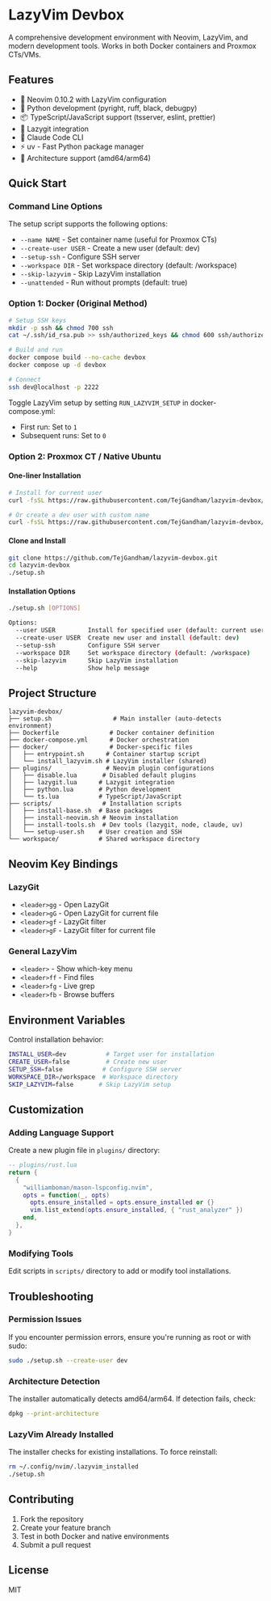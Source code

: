 # LazyVim Devbox

A comprehensive development environment with Neovim, LazyVim, and modern development tools. Works in both Docker containers and Proxmox CTs/VMs.

## Features

- 🚀 Neovim 0.10.2 with LazyVim configuration
- 🐍 Python development (pyright, ruff, black, debugpy)
- 📦 TypeScript/JavaScript support (tsserver, eslint, prettier)
- 🎨 Lazygit integration
- 🤖 Claude Code CLI
- ⚡ uv - Fast Python package manager
- 🔧 Architecture support (amd64/arm64)

## Quick Start

### Command Line Options

The setup script supports the following options:
- `--name NAME` - Set container name (useful for Proxmox CTs)
- `--create-user USER` - Create a new user (default: dev)
- `--setup-ssh` - Configure SSH server
- `--workspace DIR` - Set workspace directory (default: /workspace)
- `--skip-lazyvim` - Skip LazyVim installation
- `--unattended` - Run without prompts (default: true)

### Option 1: Docker (Original Method)

```bash
# Setup SSH keys
mkdir -p ssh && chmod 700 ssh
cat ~/.ssh/id_rsa.pub >> ssh/authorized_keys && chmod 600 ssh/authorized_keys

# Build and run
docker compose build --no-cache devbox
docker compose up -d devbox

# Connect
ssh dev@localhost -p 2222
```

Toggle LazyVim setup by setting `RUN_LAZYVIM_SETUP` in docker-compose.yml:
- First run: Set to `1` 
- Subsequent runs: Set to `0`

### Option 2: Proxmox CT / Native Ubuntu

#### One-liner Installation

```bash
# Install for current user
curl -fsSL https://raw.githubusercontent.com/TejGandham/lazyvim-devbox/main/setup.sh | bash

# Or create a dev user with custom name
curl -fsSL https://raw.githubusercontent.com/TejGandham/lazyvim-devbox/main/setup.sh | bash -s -- --create-user dev --name my-devbox
```

#### Clone and Install

```bash
git clone https://github.com/TejGandham/lazyvim-devbox.git
cd lazyvim-devbox
./setup.sh
```

#### Installation Options

```bash
./setup.sh [OPTIONS]

Options:
  --user USER         Install for specified user (default: current user)
  --create-user USER  Create new user and install (default: dev)
  --setup-ssh         Configure SSH server
  --workspace DIR     Set workspace directory (default: /workspace)
  --skip-lazyvim      Skip LazyVim installation
  --help              Show help message
```

## Project Structure

```
lazyvim-devbox/
├── setup.sh                 # Main installer (auto-detects environment)
├── Dockerfile              # Docker container definition
├── docker-compose.yml      # Docker orchestration
├── docker/                 # Docker-specific files
│   ├── entrypoint.sh      # Container startup script
│   └── install_lazyvim.sh # LazyVim installer (shared)
├── plugins/               # Neovim plugin configurations
│   ├── disable.lua       # Disabled default plugins
│   ├── lazygit.lua      # Lazygit integration
│   ├── python.lua       # Python development
│   └── ts.lua           # TypeScript/JavaScript
├── scripts/              # Installation scripts
│   ├── install-base.sh  # Base packages
│   ├── install-neovim.sh # Neovim installation
│   ├── install-tools.sh  # Dev tools (lazygit, node, claude, uv)
│   └── setup-user.sh    # User creation and SSH
└── workspace/           # Shared workspace directory
```

## Neovim Key Bindings

### LazyGit
- `<leader>gg` - Open LazyGit
- `<leader>gG` - Open LazyGit for current file
- `<leader>gf` - LazyGit filter
- `<leader>gF` - LazyGit filter for current file

### General LazyVim
- `<leader>` - Show which-key menu
- `<leader>ff` - Find files
- `<leader>fg` - Live grep
- `<leader>fb` - Browse buffers

## Environment Variables

Control installation behavior:

```bash
INSTALL_USER=dev           # Target user for installation
CREATE_USER=false          # Create new user
SETUP_SSH=false           # Configure SSH server
WORKSPACE_DIR=/workspace  # Workspace directory
SKIP_LAZYVIM=false       # Skip LazyVim setup
```

## Customization

### Adding Language Support

Create a new plugin file in `plugins/` directory:

```lua
-- plugins/rust.lua
return {
  {
    "williamboman/mason-lspconfig.nvim",
    opts = function(_, opts)
      opts.ensure_installed = opts.ensure_installed or {}
      vim.list_extend(opts.ensure_installed, { "rust_analyzer" })
    end,
  },
}
```

### Modifying Tools

Edit scripts in `scripts/` directory to add or modify tool installations.

## Troubleshooting

### Permission Issues
If you encounter permission errors, ensure you're running as root or with sudo:
```bash
sudo ./setup.sh --create-user dev
```

### Architecture Detection
The installer automatically detects amd64/arm64. If detection fails, check:
```bash
dpkg --print-architecture
```

### LazyVim Already Installed
The installer checks for existing installations. To force reinstall:
```bash
rm ~/.config/nvim/.lazyvim_installed
./setup.sh
```

## Contributing

1. Fork the repository
2. Create your feature branch
3. Test in both Docker and native environments
4. Submit a pull request

## License

MIT